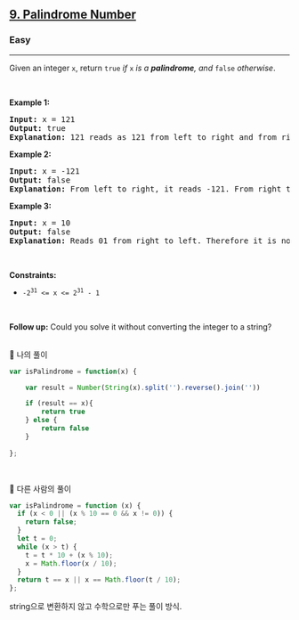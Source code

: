 <h2><a href="https://leetcode.com/problems/palindrome-number/">9. Palindrome Number</a></h2><h3>Easy</h3><hr><div><p>Given an integer <code>x</code>, return <code>true</code><em> if </em><code>x</code><em> is a </em><span data-keyword="palindrome-integer"><em><strong>palindrome</strong></em></span><em>, and </em><code>false</code><em> otherwise</em>.</p>

<p>&nbsp;</p>
<p><strong class="example">Example 1:</strong></p>

<pre><strong>Input:</strong> x = 121
<strong>Output:</strong> true
<strong>Explanation:</strong> 121 reads as 121 from left to right and from right to left.
</pre>

<p><strong class="example">Example 2:</strong></p>

<pre><strong>Input:</strong> x = -121
<strong>Output:</strong> false
<strong>Explanation:</strong> From left to right, it reads -121. From right to left, it becomes 121-. Therefore it is not a palindrome.
</pre>

<p><strong class="example">Example 3:</strong></p>

<pre><strong>Input:</strong> x = 10
<strong>Output:</strong> false
<strong>Explanation:</strong> Reads 01 from right to left. Therefore it is not a palindrome.
</pre>

<p>&nbsp;</p>
<p><strong>Constraints:</strong></p>

<ul>
	<li><code>-2<sup>31</sup>&nbsp;&lt;= x &lt;= 2<sup>31</sup>&nbsp;- 1</code></li>
</ul>

<p>&nbsp;</p>
<strong>Follow up:</strong> Could you solve it without converting the integer to a string?</div>

<br/>

<p> 💟 나의 풀이 </p>

```js
var isPalindrome = function(x) {

    var result = Number(String(x).split('').reverse().join(''))

    if (result == x){
        return true
    } else {
        return false
    }
    
};
```

<br/>

<p> 💟 다른 사람의 풀이 </p>

```js
var isPalindrome = function (x) {
  if (x < 0 || (x % 10 == 0 && x != 0)) {
    return false;
  }
  let t = 0;
  while (x > t) {
    t = t * 10 + (x % 10);
    x = Math.floor(x / 10);
  }
  return t == x || x == Math.floor(t / 10);
};
```

<p>string으로 변환하지 않고 수학으로만 푸는 풀이 방식.</p>

<br/>
